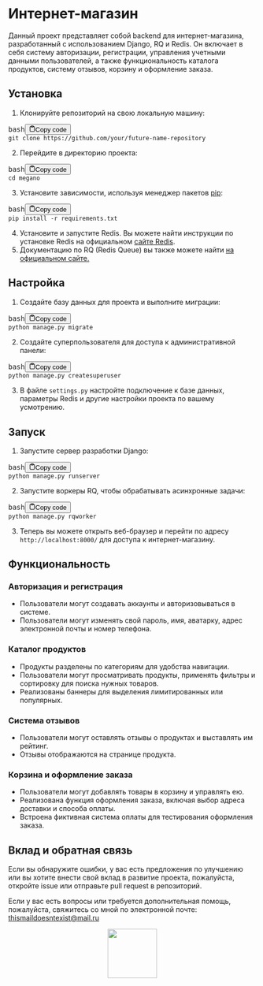# Интернет-магазин

Данный проект представляет собой backend для интернет-магазина, разработанный с использованием Django, RQ и Redis. Он включает в себя систему авторизации, регистрации, управления учетными данными пользователей, а также функциональность каталога продуктов, систему отзывов, корзину и оформление заказа.

## Установка

1. Клонируйте репозиторий на свою локальную машину:

<pre><div class="bg-black rounded-md mb-4"><div class="flex items-center relative text-gray-200 bg-gray-800 px-4 py-2 text-xs font-sans justify-between rounded-t-md"><span>bash</span><button class="flex ml-auto gap-2"><svg stroke="currentColor" fill="none" stroke-width="2" viewBox="0 0 24 24" stroke-linecap="round" stroke-linejoin="round" class="h-4 w-4" height="1em" width="1em" xmlns="http://www.w3.org/2000/svg"><path d="M16 4h2a2 2 0 0 1 2 2v14a2 2 0 0 1-2 2H6a2 2 0 0 1-2-2V6a2 2 0 0 1 2-2h2"></path><rect x="8" y="2" width="8" height="4" rx="1" ry="1"></rect></svg>Copy code</button></div><div class="p-4 overflow-y-auto"><code class="!whitespace-pre hljs language-bash">git clone https://github.com/your/future-name-repository
</code></div></div></pre>

2. Перейдите в директорию проекта:

<pre><div class="bg-black rounded-md mb-4"><div class="flex items-center relative text-gray-200 bg-gray-800 px-4 py-2 text-xs font-sans justify-between rounded-t-md"><span>bash</span><button class="flex ml-auto gap-2"><svg stroke="currentColor" fill="none" stroke-width="2" viewBox="0 0 24 24" stroke-linecap="round" stroke-linejoin="round" class="h-4 w-4" height="1em" width="1em" xmlns="http://www.w3.org/2000/svg"><path d="M16 4h2a2 2 0 0 1 2 2v14a2 2 0 0 1-2 2H6a2 2 0 0 1-2-2V6a2 2 0 0 1 2-2h2"></path><rect x="8" y="2" width="8" height="4" rx="1" ry="1"></rect></svg>Copy code</button></div><div class="p-4 overflow-y-auto"><code class="!whitespace-pre hljs language-bash">cd megano
</code></div></div></pre>

3. Установите зависимости, используя менеджер пакетов [pip](https://pip.pypa.io/en/stable/):

<pre><div class="bg-black rounded-md mb-4"><div class="flex items-center relative text-gray-200 bg-gray-800 px-4 py-2 text-xs font-sans justify-between rounded-t-md"><span>bash</span><button class="flex ml-auto gap-2"><svg stroke="currentColor" fill="none" stroke-width="2" viewBox="0 0 24 24" stroke-linecap="round" stroke-linejoin="round" class="h-4 w-4" height="1em" width="1em" xmlns="http://www.w3.org/2000/svg"><path d="M16 4h2a2 2 0 0 1 2 2v14a2 2 0 0 1-2 2H6a2 2 0 0 1-2-2V6a2 2 0 0 1 2-2h2"></path><rect x="8" y="2" width="8" height="4" rx="1" ry="1"></rect></svg>Copy code</button></div><div class="p-4 overflow-y-auto"><code class="!whitespace-pre hljs language-bash">pip install -r requirements.txt
</code></div></div></pre>

4. Установите и запустите Redis. Вы можете найти инструкции по установке Redis на официальном [сайте Redis](https://redis.io/download).
5. Документацию по RQ (Redis Queue) вы также можете найти [на официальном сайте.](https://python-rq.org/)

## Настройка

1. Создайте базу данных для проекта и выполните миграции:

<pre><div class="bg-black rounded-md mb-4"><div class="flex items-center relative text-gray-200 bg-gray-800 px-4 py-2 text-xs font-sans justify-between rounded-t-md"><span>bash</span><button class="flex ml-auto gap-2"><svg stroke="currentColor" fill="none" stroke-width="2" viewBox="0 0 24 24" stroke-linecap="round" stroke-linejoin="round" class="h-4 w-4" height="1em" width="1em" xmlns="http://www.w3.org/2000/svg"><path d="M16 4h2a2 2 0 0 1 2 2v14a2 2 0 0 1-2 2H6a2 2 0 0 1-2-2V6a2 2 0 0 1 2-2h2"></path><rect x="8" y="2" width="8" height="4" rx="1" ry="1"></rect></svg>Copy code</button></div><div class="p-4 overflow-y-auto"><code class="!whitespace-pre hljs language-bash">python manage.py migrate
</code></div></div></pre>

2. Создайте суперпользователя для доступа к административной панели:

<pre><div class="bg-black rounded-md mb-4"><div class="flex items-center relative text-gray-200 bg-gray-800 px-4 py-2 text-xs font-sans justify-between rounded-t-md"><span>bash</span><button class="flex ml-auto gap-2"><svg stroke="currentColor" fill="none" stroke-width="2" viewBox="0 0 24 24" stroke-linecap="round" stroke-linejoin="round" class="h-4 w-4" height="1em" width="1em" xmlns="http://www.w3.org/2000/svg"><path d="M16 4h2a2 2 0 0 1 2 2v14a2 2 0 0 1-2 2H6a2 2 0 0 1-2-2V6a2 2 0 0 1 2-2h2"></path><rect x="8" y="2" width="8" height="4" rx="1" ry="1"></rect></svg>Copy code</button></div><div class="p-4 overflow-y-auto"><code class="!whitespace-pre hljs language-bash">python manage.py createsuperuser
</code></div></div></pre>

3. В файле `settings.py` настройте подключение к базе данных, параметры Redis и другие настройки проекта по вашему усмотрению.

## Запуск

1. Запустите сервер разработки Django:

<pre><div class="bg-black rounded-md mb-4"><div class="flex items-center relative text-gray-200 bg-gray-800 px-4 py-2 text-xs font-sans justify-between rounded-t-md"><span>bash</span><button class="flex ml-auto gap-2"><svg stroke="currentColor" fill="none" stroke-width="2" viewBox="0 0 24 24" stroke-linecap="round" stroke-linejoin="round" class="h-4 w-4" height="1em" width="1em" xmlns="http://www.w3.org/2000/svg"><path d="M16 4h2a2 2 0 0 1 2 2v14a2 2 0 0 1-2 2H6a2 2 0 0 1-2-2V6a2 2 0 0 1 2-2h2"></path><rect x="8" y="2" width="8" height="4" rx="1" ry="1"></rect></svg>Copy code</button></div><div class="p-4 overflow-y-auto"><code class="!whitespace-pre hljs language-bash">python manage.py runserver
</code></div></div></pre>

2. Запустите воркеры RQ, чтобы обрабатывать асинхронные задачи:

<pre><div class="bg-black rounded-md mb-4"><div class="flex items-center relative text-gray-200 bg-gray-800 px-4 py-2 text-xs font-sans justify-between rounded-t-md"><span>bash</span><button class="flex ml-auto gap-2"><svg stroke="currentColor" fill="none" stroke-width="2" viewBox="0 0 24 24" stroke-linecap="round" stroke-linejoin="round" class="h-4 w-4" height="1em" width="1em" xmlns="http://www.w3.org/2000/svg"><path d="M16 4h2a2 2 0 0 1 2 2v14a2 2 0 0 1-2 2H6a2 2 0 0 1-2-2V6a2 2 0 0 1 2-2h2"></path><rect x="8" y="2" width="8" height="4" rx="1" ry="1"></rect></svg>Copy code</button></div><div class="p-4 overflow-y-auto"><code class="!whitespace-pre hljs language-bash">python manage.py rqworker
</code></div></div></pre>

3. Теперь вы можете открыть веб-браузер и перейти по адресу `http://localhost:8000/` для доступа к интернет-магазину.

## Функциональность

### Авторизация и регистрация

* Пользователи могут создавать аккаунты и авторизовываться в системе.
* Пользователи могут изменять свой пароль, имя, аватарку, адрес электронной почты и номер телефона.

### Каталог продуктов

* Продукты разделены по категориям для удобства навигации.
* Пользователи могут просматривать продукты, применять фильтры и сортировку для поиска нужных товаров.
* Реализованы баннеры для выделения лимитированных или популярных.

### Система отзывов

* Пользователи могут оставлять отзывы о продуктах и выставлять им рейтинг.
* Отзывы отображаются на странице продукта.

### Корзина и оформление заказа

* Пользователи могут добавлять товары в корзину и управлять ею.
* Реализована функция оформления заказа, включая выбор адреса доставки и способа оплаты.
* Встроена фиктивная система оплаты для тестирования оформления заказа.

## Вклад и обратная связь

Если вы обнаружите ошибки, у вас есть предложения по улучшению или вы хотите внести свой вклад в развитие проекта, пожалуйста, откройте issue или отправьте pull request в репозиторий.

Если у вас есть вопросы или требуется дополнительная помощь, пожалуйста, свяжитесь со мной по электронной почте: thismaildoesntexist@mail.ru



<div id="header" align="center">   <img src="https://media2.giphy.com/media/LlL40tuPsO62rJ8kH6/200w.gif?cid=6c09b952fsjvhf6mkfiwvof1mbvq9ri98vb1xhk8rmvjlhuo&ep=v1_gifs_search&rid=200w.gif&ct=g" width="100"/> </div>
